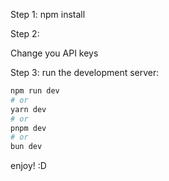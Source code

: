 
Step 1:
npm install

Step 2:

Change you API keys

Step 3:
run the development server:

```bash
npm run dev
# or
yarn dev
# or
pnpm dev
# or
bun dev
```
enjoy! :D 